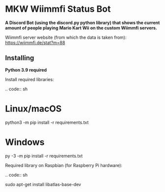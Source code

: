 # MKW Wiimmfi Status Bot
**A Discord Bot (using the discord.py python library) that shows the current amount of people playing Mario Kart Wii on the custom Wiimmfi servers.**

Wiimmfi server website (from which the data is taken from): https://wiimmfi.de/stat?m=88

Installing
------------
**Python 3.9 required**

Install required libraries:

.. code:: sh
# Linux/macOS
python3 -m pip install -r requirements.txt

# Windows
py -3 -m pip install -r requirements.txt


Required library on Raspbian (for Raspberry Pi hardware):

.. code:: sh

sudo apt-get install libatlas-base-dev
